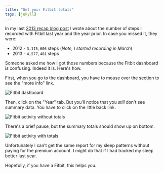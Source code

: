 ```yaml
---
title: "Get your Fitbit totals"
tags: [jekyll]
---
```


In my last [2013 recap blog post](/archive/2013/12/31/a-very-haacked-2013/) I wrote about the number of steps I recorded with Fitbit last year and the year prior. In case you missed it, they were:

* 2012 - `3,115,606` steps (_Note, I started recording in March_)
* 2013 - `4,577,481` steps

Someone asked me how I got those numbers because the Fitbit dashboard is confusing. Indeed it is. Here's how.

First, when you go to the dashboard, you have to mouse over the section to see the "more info" link.

![Fitbit dashboard](https://f.cloud.github.com/assets/19977/1831307/c0504040-7389-11e3-9f8d-dad258a544bf.png)

Then, click on the "Year" tab. But you'll notice that you _still_ don't see summary data. You have to click on the little back link.

![Fitbit activity without totals](https://f.cloud.github.com/assets/19977/1831304/ba066dc2-7389-11e3-9ded-b2806c950283.png)

There's a brief pause, but the summary totals should show up on bottom.

![Fitbit activity with totals](https://f.cloud.github.com/assets/19977/1831308/ca8072a6-7389-11e3-9d8b-e538440bdc13.png)

Unfortunately I can't get the same report for my sleep patterns without paying for the premium account. I might do that if I had tracked my sleep better last year.

Hopefully, if you have a Fitbit, this helps you.